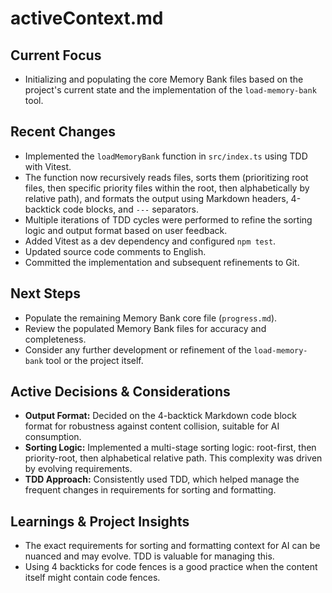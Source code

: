 # activeContext.md

## Current Focus

-   Initializing and populating the core Memory Bank files based on the project's current state and the implementation of the `load-memory-bank` tool.

## Recent Changes

-   Implemented the `loadMemoryBank` function in `src/index.ts` using TDD with Vitest.
-   The function now recursively reads files, sorts them (prioritizing root files, then specific priority files within the root, then alphabetically by relative path), and formats the output using Markdown headers, 4-backtick code blocks, and `---` separators.
-   Multiple iterations of TDD cycles were performed to refine the sorting logic and output format based on user feedback.
-   Added Vitest as a dev dependency and configured `npm test`.
-   Updated source code comments to English.
-   Committed the implementation and subsequent refinements to Git.

## Next Steps

-   Populate the remaining Memory Bank core file (`progress.md`).
-   Review the populated Memory Bank files for accuracy and completeness.
-   Consider any further development or refinement of the `load-memory-bank` tool or the project itself.

## Active Decisions & Considerations

-   **Output Format:** Decided on the 4-backtick Markdown code block format for robustness against content collision, suitable for AI consumption.
-   **Sorting Logic:** Implemented a multi-stage sorting logic: root-first, then priority-root, then alphabetical relative path. This complexity was driven by evolving requirements.
-   **TDD Approach:** Consistently used TDD, which helped manage the frequent changes in requirements for sorting and formatting.

## Learnings & Project Insights

-   The exact requirements for sorting and formatting context for AI can be nuanced and may evolve. TDD is valuable for managing this.
-   Using 4 backticks for code fences is a good practice when the content itself might contain code fences.
